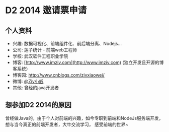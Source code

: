 # D2 2014 邀请票申请

## 个人资料

- 兴趣: 数据可视化、前端组件化、前后端分离、Nodejs...
- 公司: 莲子统计 - 前端web工程师
- 学校: 武汉软件工程职业学院
- 博客: [http://www.imziv.com](http://www.imziv.com) (独立开发且开源的博客系统）
- 博客园: http://www.cnblogs.com/zivxiaowei/
- 微博: [@Ziv小威](http://weibo.com/zivxiaowei/) 
- 其他: 曾经的java开发者

## 想参加D2 2014的原因

曾经做Java的，由于个人对前端的兴趣，如今专职到前端和NodeJs服务端开发，想与当今真正的前端开发者，大牛交流学习，
感受前端的世界~ 
